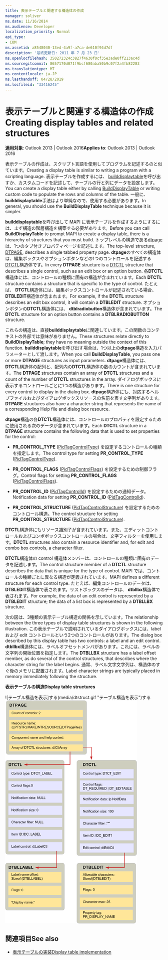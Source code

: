 ```yaml
---
title: 表示テーブルと関連する構造体の作成
manager: soliver
ms.date: 11/16/2014
ms.audience: Developer
localization_priority: Normal
api_type:
- COM
ms.assetid: a8548040-13ed-4a9f-a7ca-de610f94d7df
description: '最終更新日: 2011 年 7 月 23 日'
ms.openlocfilehash: 350272324c3827f4630f0cf35e3ade0ff213ac4d
ms.sourcegitcommit: 8657170d071f9bcf680aba50b9c07f2a4fb82283
ms.translationtype: MT
ms.contentlocale: ja-JP
ms.lasthandoff: 04/28/2019
ms.locfileid: "33416245"
---
```

# <a name="creating-display-tables-and-related-structures"></a><span data-ttu-id="64609-103">表示テーブルと関連する構造体の作成</span><span class="sxs-lookup"><span data-stu-id="64609-103">Creating display tables and related structures</span></span>
  
<span data-ttu-id="64609-104">**適用対象**: Outlook 2013 | Outlook 2016</span><span class="sxs-lookup"><span data-stu-id="64609-104">**Applies to**: Outlook 2013 | Outlook 2016</span></span> 
  
<span data-ttu-id="64609-105">表示テーブルの作成は、スクリプト言語を使用してプログラムを記述するのと似ています。</span><span class="sxs-lookup"><span data-stu-id="64609-105">Creating a display table is similar to writing a program with a scripting language.</span></span> <span data-ttu-id="64609-106">表示テーブルを作成するには、 [builddisplaytable](builddisplaytable.md)を呼び出すか、カスタムコードを記述して、テーブルの行と列にデータを設定します。</span><span class="sxs-lookup"><span data-stu-id="64609-106">You can create a display table either by calling [BuildDisplayTable](builddisplaytable.md) or writing custom code to populate the rows and columns of the table.</span></span> <span data-ttu-id="64609-107">一般に、 **builddisplaytable**手法はより単純なので、使用する必要があります。</span><span class="sxs-lookup"><span data-stu-id="64609-107">In general, you should use the **BuildDisplayTable** technique because it is simpler.</span></span> 
  
<span data-ttu-id="64609-108">**builddisplaytable**を呼び出して MAPI に表示テーブルを作成するようにするには、まず構造の階層構造を構築する必要があります。</span><span class="sxs-lookup"><span data-stu-id="64609-108">Before you can call **BuildDisplayTable** to prompt MAPI to create a display table, there is a hierarchy of structures that you must build.</span></span> <span data-ttu-id="64609-109">トップレベルの構造である[dtpage](dtpage.md)は、1つのタブ付きプロパティページを記述します。</span><span class="sxs-lookup"><span data-stu-id="64609-109">The top-level structure, [DTPAGE](dtpage.md), describes a single tabbed property page.</span></span> <span data-ttu-id="64609-110">**dtpage**のすべての構造体は、編集ボックスやオプションボタンなどの1つのコントロールを記述する[DTCTL](dtctl.md)構造体です。</span><span class="sxs-lookup"><span data-stu-id="64609-110">In every **DTPAGE** structure is a [DTCTL](dtctl.md) structure that describes a single control, such as an edit box or an option button.</span></span> <span data-ttu-id="64609-111">各**DTCTL**構造体には、コントロールの種類に固有の構造が含まれています。</span><span class="sxs-lookup"><span data-stu-id="64609-111">Each **DTCTL** structure contains a structure that is specific to the type of control.</span></span> <span data-ttu-id="64609-112">たとえば、 **DTCTL**構造体には、編集ボックスコントロールが記述されている場合、 **DTBLEDIT**構造体が含まれます。</span><span class="sxs-lookup"><span data-stu-id="64609-112">For example, if the **DTCTL** structure describes an edit box control, it will contain a **DTBLEDIT** structure.</span></span> <span data-ttu-id="64609-113">オプションボタンの**DTCTL**構造体には、 **dtblradiobutton**構造体が含まれています。</span><span class="sxs-lookup"><span data-stu-id="64609-113">The **DTCTL** structure for an option button contains a **DTBLRADIOBUTTON** structure.</span></span> 
  
<span data-ttu-id="64609-114">これらの構造は、直接**builddisplaytable**に関連しています。この関数のコンテキストの外部では意味がありません。</span><span class="sxs-lookup"><span data-stu-id="64609-114">These structures relate directly to **BuildDisplayTable**; they have no meaning outside the context of this function.</span></span> <span data-ttu-id="64609-115">**builddisplaytable**を呼び出す場合は、1つ以上の**dtpage**構造を入力パラメーターとして渡します。</span><span class="sxs-lookup"><span data-stu-id="64609-115">When you call **BuildDisplayTable**, you pass one or more **DTPAGE** structures as input parameters.</span></span> <span data-ttu-id="64609-116">**dtpage**構造体には、 **DTCTL**構造体の配列と、配列内の**DTCTL**構造体の数のカウントが含まれています。</span><span class="sxs-lookup"><span data-stu-id="64609-116">The **DTPAGE** structures contain an array of **DTCTL** structures and a count of the number of **DTCTL** structures in the array.</span></span> <span data-ttu-id="64609-117">ダイアログボックスに表示するコントロールごとに1つの構造があります。</span><span class="sxs-lookup"><span data-stu-id="64609-117">There is one structure for every control to display in the dialog box.</span></span> <span data-ttu-id="64609-118">**dtpage**構造体にも、対応するヘルプファイルおよびダイアログボックスリソースの名前を表す文字列があります。</span><span class="sxs-lookup"><span data-stu-id="64609-118">**DTPAGE** structures also have a character string that represents the name of a corresponding Help file and dialog box resource.</span></span> 
  
<span data-ttu-id="64609-119">**dtpage**構造の各**DTCTL**構造体には、コントロールのプロパティを設定するために使用される次のデータが含まれています。</span><span class="sxs-lookup"><span data-stu-id="64609-119">Each **DTCTL** structure in a **DTPAGE** structure contains the following data that is used to set properties for the control:</span></span> 
  
- <span data-ttu-id="64609-120">**PR_CONTROL_TYPE** ([PidTagControlType](pidtagcontroltype-canonical-property.md)) を設定するコントロールの種類を指定します。</span><span class="sxs-lookup"><span data-stu-id="64609-120">The control type for setting **PR_CONTROL_TYPE** ([PidTagControlType](pidtagcontroltype-canonical-property.md)).</span></span>
    
- <span data-ttu-id="64609-121">**PR_CONTROL_FLAGS** ([PidTagControlFlags](pidtagcontrolflags-canonical-property.md)) を設定するための制御フラグ。</span><span class="sxs-lookup"><span data-stu-id="64609-121">Control flags for setting **PR_CONTROL_FLAGS** ([PidTagControlFlags](pidtagcontrolflags-canonical-property.md)).</span></span>
    
- <span data-ttu-id="64609-122">**PR_CONTROL_ID** ([PidTagControlId](pidtagcontrolid-canonical-property.md)) を設定するための通知データ。</span><span class="sxs-lookup"><span data-stu-id="64609-122">Notification data for setting **PR_CONTROL_ID** ([PidTagControlId](pidtagcontrolid-canonical-property.md)).</span></span>
    
- <span data-ttu-id="64609-123">**PR_CONTROL_STRUCTURE** ([PidTagControlStructure](pidtagcontrolstructure-canonical-property.md)) を設定するためのコントロール構造。</span><span class="sxs-lookup"><span data-stu-id="64609-123">The control structure for setting **PR_CONTROL_STRUCTURE** ([PidTagControlStructure](pidtagcontrolstructure-canonical-property.md)).</span></span>
    
<span data-ttu-id="64609-124">**DTCTL**構造体にもリソース識別子が含まれています。また、エディットコントロールおよびコンボボックスコントロールの場合は、文字フィルターを使用します。</span><span class="sxs-lookup"><span data-stu-id="64609-124">**DTCTL** structures also contain a resource identifier and, for edit and combo box controls, a character filter.</span></span> 
  
<span data-ttu-id="64609-125">**DTCTL**構造体の control 構造体メンバーは、コントロールの種類に固有のデータを記述します。</span><span class="sxs-lookup"><span data-stu-id="64609-125">The control structure member of a **DTCTL** structure describes the data that is unique for the type of control.</span></span> <span data-ttu-id="64609-126">MAPI では、コントロールの種類ごとに異なる構造が定義されています。</span><span class="sxs-lookup"><span data-stu-id="64609-126">MAPI defines a different structure for each control type.</span></span> <span data-ttu-id="64609-127">たとえば、編集コントロールのデータは、 **DTBLEDIT**構造体で表されます。リストボックスのデータは、 **dtbllbx**構造体で表されます。</span><span class="sxs-lookup"><span data-stu-id="64609-127">For example, the data of an edit control is represented by a **DTBLEDIT** structure; the data of a list box is represented by a **DTBLLBX** structure.</span></span> 
  
<span data-ttu-id="64609-128">次の図は、3種類の表示テーブル構造の関係を示しています。</span><span class="sxs-lookup"><span data-stu-id="64609-128">The relationship between the three types of display table structures is shown in the following illustration.</span></span> <span data-ttu-id="64609-129">この表示テーブルで説明されているダイアログボックスには、label および edit コントロールという2つのコントロールがあります。</span><span class="sxs-lookup"><span data-stu-id="64609-129">The dialog box described by this display table has two controls: a label and an edit control.</span></span> <span data-ttu-id="64609-130">**dtbllbx**構造体には、ラベルオフセットメンバがあります。これには、ラベルの文字列の開始位置を指定します。</span><span class="sxs-lookup"><span data-stu-id="64609-130">The **DTBLLBX** structure has a label offset member, as do several of the control structures, that describes where the character string for the label begins.</span></span> <span data-ttu-id="64609-131">通常、ラベル文字文字列は、構造体のすぐ後のメモリに配置されます。</span><span class="sxs-lookup"><span data-stu-id="64609-131">Label character strings are typically placed in memory immediately following the structure.</span></span> 
  
<span data-ttu-id="64609-132">**表示テーブルの構造**</span><span class="sxs-lookup"><span data-stu-id="64609-132">**Display table structures**</span></span>
  
<span data-ttu-id="64609-133">![テーブル構造を表示]する(media/dtstruct.gif "テーブル構造を表示")する</span><span class="sxs-lookup"><span data-stu-id="64609-133">![Display table structures](media/dtstruct.gif "Display table structures")</span></span>
  
## <a name="see-also"></a><span data-ttu-id="64609-134">関連項目</span><span class="sxs-lookup"><span data-stu-id="64609-134">See also</span></span>

- [<span data-ttu-id="64609-135">表示テーブルの実装</span><span class="sxs-lookup"><span data-stu-id="64609-135">Display table implementation</span></span>](display-table-implementation.md)

